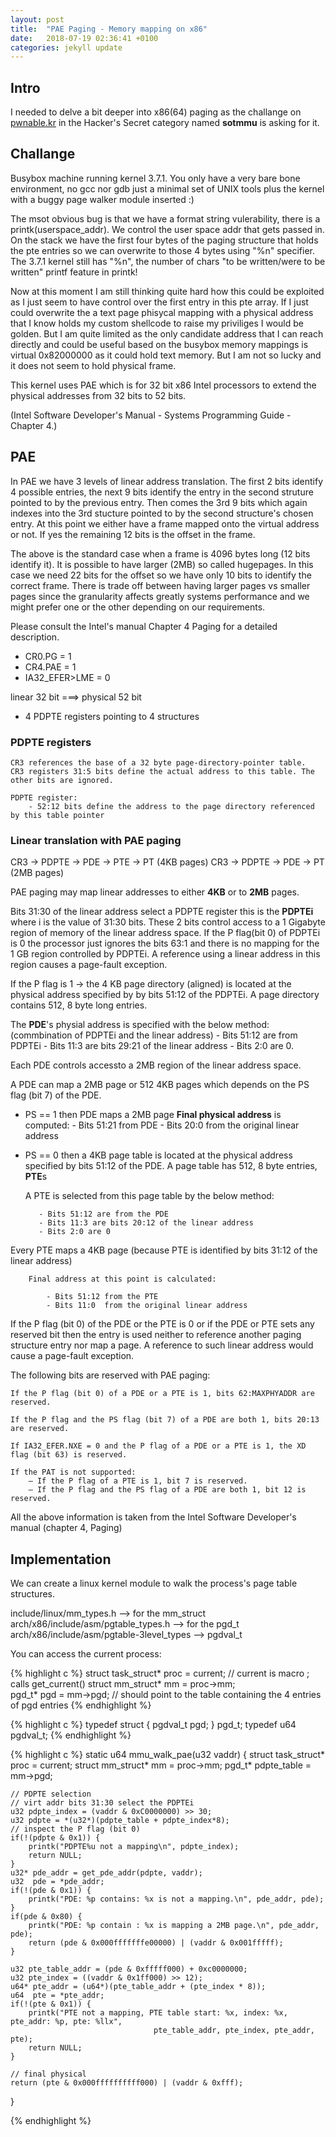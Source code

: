 ```yaml
---
layout: post
title:  "PAE Paging - Memory mapping on x86"
date:   2018-07-19 02:36:41 +0100
categories: jekyll update
---
```


## Intro

I needed to delve a bit deeper into x86(64) paging as the challange on [pwnable.kr](pwnable.kr) 
in the Hacker's Secret category named **sotmmu** is asking for it.

## Challange

Busybox machine running kernel 3.7.1.
You only have a very bare bone environment, no gcc nor gdb just a minimal set of UNIX tools plus the kernel 
with a buggy page walker module inserted :)

The msot obvious bug is that we have a format string vulerability, there is a printk(userspace_addr).
We control the user space addr that gets passed in. On the stack we have the first four bytes of the 
paging structure that holds the pte entries so we can overwrite to those 4 bytes using "%n" specifier.
The 3.7.1 kernel still has "%n", the number of chars "to be written/were to be written" printf feature in
printk!

Now at this moment I am still thinking quite hard how this could be exploited as I just seem to have control
over the first entry in this pte array. If I just could overwrite the a text page phisycal mapping with a physical
address that I know holds my custom shellcode to raise my priviliges I would be golden. But 
I am quite limited as the only candidate address that I can reach directly and could be useful based on
the busybox memory mappings is virtual 0x82000000 as it could hold text memory. But I am not so lucky and it does 
not seem to hold physical frame.


This kernel uses  PAE which is for 32 bit x86 Intel processors to extend the physical addresses from 32 bits to 52 bits.

(Intel Software Developer's Manual - Systems Programming Guide - Chapter 4.)


## PAE

In PAE we have 3 levels of linear address translation. The first 2 bits identify 4 possible entries, the next 9 bits
identify the entry in the second struture pointed to by the previous entry.
Then comes the 3rd 9 bits which again indexes into the 3rd stucture pointed to by the second structure's chosen entry.
At this point we either have a frame mapped onto the virtual address or not. If yes the remaining 12 bits is the offset in the frame.

The above is the standard case when a frame is 4096 bytes long (12 bits identify it). It is possible to have larger (2MB) so called 
hugepages. In this case we need 22 bits for the offset so we have only 10 bits to identify the correct frame.
There is trade off between having larger pages vs smaller pages since the granularity affects greatly systems performance
and we might prefer one or the other depending on our requirements.


Please consult the Intel's manual Chapter 4 Paging for a detailed description.


- CR0.PG = 1
- CR4.PAE = 1
- IA32_EFER>LME = 0

linear 32 bit   ===>    physical 52 bit

- 4 PDPTE registers pointing to 4 structures

### PDPTE registers

    CR3 references the base of a 32 byte page-directory-pointer table. 
    CR3 registers 31:5 bits define the actual address to this table. The other bits are ignored.

    PDPTE register:
        - 52:12 bits define the address to the page directory referenced by this table pointer

### Linear translation with PAE paging

CR3 -> PDPTE -> PDE -> PTE -> PT (4KB pages)
CR3 -> PDPTE -> PDE -> PT (2MB pages)

PAE paging may map linear addresses to either **4KB** or to **2MB** pages.

Bits 31:30 of the linear address select a PDPTE register this is the **PDPTEi** where i is the value of 31:30 bits.
These 2 bits control access to a 1 Gigabyte region of memory of the linear address space. If the P flag(bit 0) 
of PDPTEi is 0 the processor just ignores the bits 63:1 and there is no mapping for the 1 GB region controlled by
PDPTEi. A reference using a linear address in this region causes a page-fault exception.

If the P flag is 1 -> the 4 KB page directory (aligned) is located at the physical address specified by by bits
51:12  of the PDPTEi. A page directory contains 512, 8 byte long entries. 

The **PDE**'s physial address is specified with the below method: (commbination of PDPTEi and the linear address)
    - Bits 51:12 are from PDPTEi
    - Bits 11:3  are bits 29:21 of the linear address
    - Bits 2:0   are 0.

Each PDE controls accessto a 2MB region of the linear address space.

A PDE can map a 2MB page or 512  4KB pages which depends on the PS flag (bit 7) of the PDE.

   - PS == 1 then PDE maps a 2MB page
        **Final physical address** is computed: 
            - Bits 51:21 from PDE
            - Bits 20:0 from the original linear address
   
   - PS == 0 then a 4KB page table is located at the physical address specified by
            bits 51:12 of the PDE. A page table has 512, 8 byte entries, **PTE**s
    
        A PTE is selected from this page table by the below method:
            
            - Bits 51:12 are from the PDE
            - Bits 11:3 are bits 20:12 of the linear address
            - Bits 2:0 are 0

Every PTE maps a 4KB page (because PTE is identified by bits 31:12 of the linear address)

        Final address at this point is calculated:
            
            - Bits 51:12 from the PTE
            - Bits 11:0  from the original linear address

If the P flag (bit 0) of the PDE or the PTE is 0 or if the PDE or PTE sets any reserved bit then the entry is 
used neither to reference another paging structure entry nor map a page. A reference to such linear address would cause
a page-fault exception.

The following bits are reserved with PAE paging:

    If the P flag (bit 0) of a PDE or a PTE is 1, bits 62:MAXPHYADDR are reserved.

    If the P flag and the PS flag (bit 7) of a PDE are both 1, bits 20:13 are reserved.

    If IA32_EFER.NXE = 0 and the P flag of a PDE or a PTE is 1, the XD flag (bit 63) is reserved.

    If the PAT is not supported:
        — If the P flag of a PTE is 1, bit 7 is reserved.
        — If the P flag and the PS flag of a PDE are both 1, bit 12 is reserved.


All the above information is taken from the Intel Software Developer's manual (chapter 4, Paging)


## Implementation

We can create a linux kernel module to walk the process's page table structures.

include/linux/mm_types.h    --> for the mm_struct
arch/x86/include/asm/pgtable_types.h  --> for the pgd_t
arch/x86/include/asm/pgtable-3level_types --> pgdval_t

You can access the current process:

{% highlight c %}
struct task_struct* proc = current;      // current is macro ; calls get_current()
struct mm_struct*   mm   = proc->mm;     
pgd_t*              pgd  = mm->pgd;      // should point to the table containing the 4 entries of pgd entries
{% endhighlight %}

{% highlight c %}
typedef struct { pgdval_t pgd;  } pgd_t;
typedef u64	pgdval_t;
{% endhighlight %}



    

{% highlight c %}
static u64 mmu_walk_pae(u32 vaddr)
{
    struct task_struct* proc = current;
    struct mm_struct* mm = proc->mm;
    pgd_t* pdpte_table = mm->pgd;
    
    // PDPTE selection
    // virt addr bits 31:30 select the PDPTEi
    u32 pdpte_index = (vaddr & 0xC0000000) >> 30;
    u32 pdpte = *(u32*)(pdpte_table + pdpte_index*8);
    // inspect the P flag (bit 0)
    if(!(pdpte & 0x1)) {
        printk("PDPTE%u not a mapping\n", pdpte_index);
        return NULL;
    }
    u32* pde_addr = get_pde_addr(pdpte, vaddr);
    u32  pde = *pde_addr;
    if(!(pde & 0x1)) {
        printk("PDE: %p contains: %x is not a mapping.\n", pde_addr, pde);
    }
    if(pde & 0x80) {
        printk("PDE: %p contain : %x is mapping a 2MB page.\n", pde_addr, pde);
        return (pde & 0x000fffffffe00000) | (vaddr & 0x001fffff);
    }

    u32 pte_table_addr = (pde & 0xfffff000) + 0xc0000000;
    u32 pte_index = ((vaddr & 0x1ff000) >> 12);
    u64* pte_addr = (u64*)(pte_table_addr + (pte_index * 8));
    u64  pte = *pte_addr;
    if(!(pte & 0x1)) {
        printk("PTE not a mapping, PTE table start: %x, index: %x, pte_addr: %p, pte: %llx", 
                                    pte_table_addr, pte_index, pte_addr, pte);
        return NULL;
    }

    // final physical
    return (pte & 0x000ffffffffff000) | (vaddr & 0xfff);

}


{% endhighlight %}

